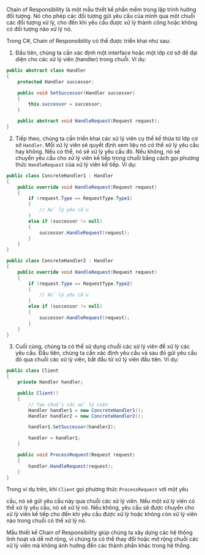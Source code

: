Chain of Responsibility là một mẫu thiết kế phần mềm trong lập trình hướng đối tượng. Nó cho phép các đối tượng gửi yêu cầu của mình qua một chuỗi các đối tượng xử lý, cho đến khi yêu cầu được xử lý thành công hoặc không có đối tượng nào xử lý nó.

Trong C#, Chain of Responsibility có thể được triển khai như sau:

1. Đầu tiên, chúng ta cần xác định một interface hoặc một lớp cơ sở để đại diện cho các xử lý viên (handler) trong chuỗi. Ví dụ:

```csharp
public abstract class Handler
{
    protected Handler successor;

    public void SetSuccessor(Handler successor)
    {
        this.successor = successor;
    }

    public abstract void HandleRequest(Request request);
}
```

2. Tiếp theo, chúng ta cần triển khai các xử lý viên cụ thể kế thừa từ lớp cơ sở `Handler`. Mỗi xử lý viên sẽ quyết định xem liệu nó có thể xử lý yêu cầu hay không. Nếu có thể, nó sẽ xử lý yêu cầu đó. Nếu không, nó sẽ chuyển yêu cầu cho xử lý viên kế tiếp trong chuỗi bằng cách gọi phương thức `HandleRequest` của xử lý viên kế tiếp. Ví dụ:

```csharp
public class ConcreteHandler1 : Handler
{
    public override void HandleRequest(Request request)
    {
        if (request.Type == RequestType.Type1)
        {
            // Xử lý yêu cầu
        }
        else if (successor != null)
        {
            successor.HandleRequest(request);
        }
    }
}

public class ConcreteHandler2 : Handler
{
    public override void HandleRequest(Request request)
    {
        if (request.Type == RequestType.Type2)
        {
            // Xử lý yêu cầu
        }
        else if (successor != null)
        {
            successor.HandleRequest(request);
        }
    }
}
```

3. Cuối cùng, chúng ta có thể sử dụng chuỗi các xử lý viên để xử lý các yêu cầu. Đầu tiên, chúng ta cần xác định yêu cầu và sau đó gửi yêu cầu đó qua chuỗi các xử lý viên, bắt đầu từ xử lý viên đầu tiên. Ví dụ:

```csharp
public class Client
{
    private Handler handler;

    public Client()
    {
        // Tạo chuỗi các xử lý viên
        Handler handler1 = new ConcreteHandler1();
        Handler handler2 = new ConcreteHandler2();

        handler1.SetSuccessor(handler2);

        handler = handler1;
    }

    public void ProcessRequest(Request request)
    {
        handler.HandleRequest(request);
    }
}
```

Trong ví dụ trên, khi `Client` gọi phương thức `ProcessRequest` với một yêu

 cầu, nó sẽ gửi yêu cầu này qua chuỗi các xử lý viên. Nếu một xử lý viên có thể xử lý yêu cầu, nó sẽ xử lý nó. Nếu không, yêu cầu sẽ được chuyển cho xử lý viên kế tiếp cho đến khi yêu cầu được xử lý hoặc không còn xử lý viên nào trong chuỗi có thể xử lý nó.

Mẫu thiết kế Chain of Responsibility giúp chúng ta xây dựng các hệ thống linh hoạt và dễ mở rộng, vì chúng ta có thể thay đổi hoặc mở rộng chuỗi các xử lý viên mà không ảnh hưởng đến các thành phần khác trong hệ thống.
